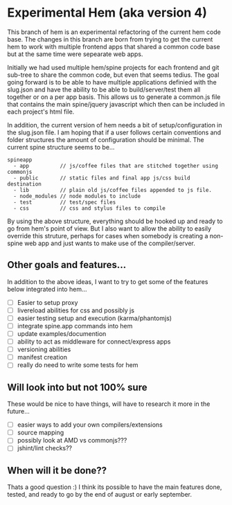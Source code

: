 Experimental Hem (aka version 4)
================

This branch of hem is an experimental refactoring of the current hem code base. The changes in this branch are born from trying to get the current hem
to work with multiple frontend apps that shared a common code base but at the same time were sepearate web apps. 

Initially we had used multiple
hem/spine projects for each frontend and git sub-tree to share the common code, but even that seems tedius. The goal going forward is to be able to
have multiple applications definied with the slug.json and have the ability to be able to build/server/test them all together or on a per app basis. 
This allows us to generate a common.js file that contains the main spine/jquery javascript which then can be included in each project's html file.

In addition, the current version of hem needs a bit of setup/configuration in the slug.json file. I am hoping that if a user follows certain 
conventions and folder structures the amount of configuration should be minimal. The current spine structure seems to be...

```
spineapp
  - app          // js/coffee files that are stitched together using commonjs
  - public       // static files and final app js/css build destination
  - lib          // plain old js/coffee files appended to js file.
  - node_modules // node modules to include
  - test         // test/spec files 
  - css          // css and stylus files to compile
```

By using the above structure, everything should be hooked up and ready to go from hem's point of view. But I also want to allow the ability to 
easily override this struture, perhaps for cases when somebody is creating a non-spine web app and just wants to make use of the compiler/server.

Other goals and features...
----

In addition to the above ideas, I want to try to get some of the features below integrated into hem...

- [ ] Easier to setup proxy
- [ ] livereload abilities for css and possibly js
- [ ] easier testing setup and execution (karma/phantomjs)
- [ ] integrate spine.app commands into hem
- [ ] update examples/documention
- [ ] ability to act as middleware for connect/express apps
- [ ] versioning abilities
- [ ] manifest creation
- [ ] really do need to write some tests for hem

Will look into but not 100% sure
---

These would be nice to have things, will have to research it more in the future...

- [ ] easier ways to add your own compilers/extensions
- [ ] source mapping
- [ ] possibly look at AMD vs commonjs???
- [ ] jshint/lint checks??

When will it be done??
---

Thats a good question :) I think its possible to have the main features done, tested, and ready to go by the end of august or early september.

